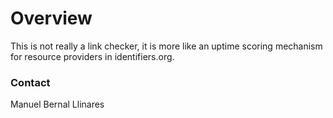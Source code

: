 # Overview
This is not really a link checker, it is more like an uptime scoring mechanism for resource providers in identifiers.org.

### Contact
Manuel Bernal Llinares
